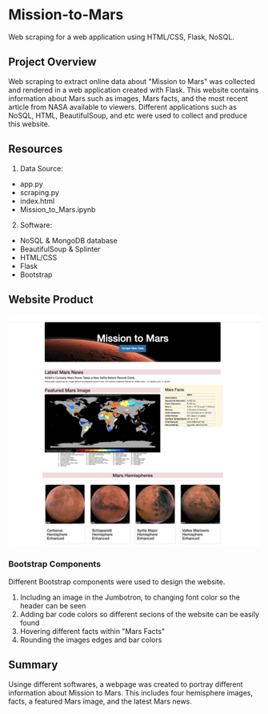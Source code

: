 # Mission-to-Mars
Web scraping for a web application using HTML/CSS, Flask, NoSQL.

## Project Overview
Web scraping to extract online data about "Mission to Mars" was collected and rendered in a web application created with Flask.  This website contains information about Mars such as images, Mars facts, and the most recent article from NASA available to viewers.  Different applications such as NoSQL, HTML, BeautifulSoup, and etc were used to collect and produce this website.

## Resources
1. Data Source:
- app.py
- scraping.py
- index.html
- Mission_to_Mars.ipynb

2. Software:
- NoSQL & MongoDB database
- BeautifulSoup & Splinter
- HTML/CSS
- Flask
- Bootstrap

## Website Product

<img width=“500” alt=“” src="https://github.com/estherhk/Mission-to-Mars/blob/master/Mission-to-Mars.png">
  
### Bootstrap Components
Different Bootstrap components were used to design the website.
1) Including an image in the Jumbotron, to changing font color so the header can be seen
2) Adding bar code colors so different secions of the website can be easily found
3) Hovering different facts within "Mars Facts"
4) Rounding the images edges and bar colors

## Summary
Usinge different softwares, a webpage was created to portray different information about Mission to Mars.  This includes four hemisphere images, facts, a featured Mars image, and the latest Mars news.
